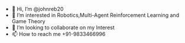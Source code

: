 - 👋 Hi, I’m @johnreb20
- 👀 I’m interested in Robotics,Multi-Agent Reinforcement Learning and Game Theory
- 💞️ I’m looking to collaborate on my Interest
- 📫 How to reach me +91-9833466996

<!---
johnreb20/johnreb20 is a ✨ special ✨ repository because its `README.md` (this file) appears on your GitHub profile.
You can click the Preview link to take a look at your changes.
--->
